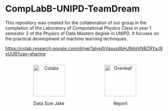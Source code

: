 # CompLabB-UNIPD-TeamDream
This repository was created for the collaboration of our group in the completion of the Laboratory of Computational Physics Class in year 1 semester 2 of the Physics of Data Masters degree in UNIPD. It focuses on the practical development of machine learning techniques.

https://colab.research.google.com/drive/1alyp0jVauvpIlbHJ9dgVNBZRYaJ9vUUR?usp=sharing

<div class="center" style= " margin: auto;width: 90%;padding: 10px;" >
	<div style = "display: table;width: 100%;">
		<div class="divTableBody" style ="display: table-row-group;">
			<div class="divTableRow" style = "display: table-row;">
				<div class="divTableCell" style="	border: 0px solid #999999;display: table-cell;padding: 3px 10px;text-align: center;">
					<a href="https://colab.research.google.com/drive/1alyp0jVauvpIlbHJ9dgVNBZRYaJ9vUUR?usp=sharing">
						<img src="https://colab.research.google.com/img/colab_favicon_256px.png" alt="Colabs" class="icon" style="width: 100px;height: 100px;">
					</a>
					<p>
					Data Size Jake
					</p>
				</div>
				<div class="divTableCell" style = "	border: 0px solid #999999;display: table-cell;padding: 3px 10px;text-align: center;">
				<a href="https://www.overleaf.com/project/62277f7fc6470227500af203">
					<img src="https://images.ctfassets.net/nrgyaltdicpt/6qSXAo1CYEeBn5RkKLOR64/19c74bfb9a32772e353ff25c6f0070f5/ologo_square_colour_light_bg.png" alt="Overleaf" style="width: 100px;height: 100px;">
				</a>
				<p>
				Report
				</p>
				</div>
			</div>
		</div>
	</div>
</div>
